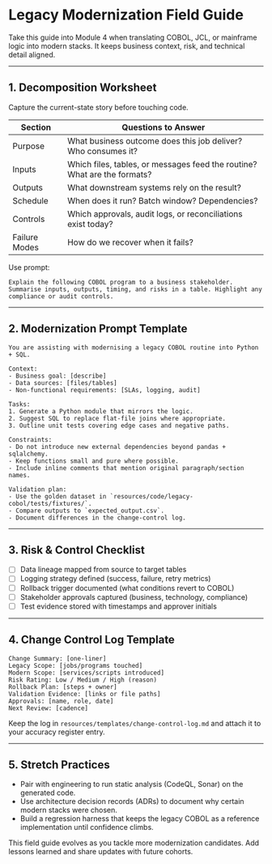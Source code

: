 # Legacy Modernization Field Guide

Take this guide into Module 4 when translating COBOL, JCL, or mainframe logic into modern stacks. It keeps business context, risk, and technical detail aligned.

---

## 1. Decomposition Worksheet

Capture the current-state story before touching code.

| Section | Questions to Answer |
| --- | --- |
| Purpose | What business outcome does this job deliver? Who consumes it? |
| Inputs | Which files, tables, or messages feed the routine? What are the formats? |
| Outputs | What downstream systems rely on the result? |
| Schedule | When does it run? Batch window? Dependencies? |
| Controls | Which approvals, audit logs, or reconciliations exist today? |
| Failure Modes | How do we recover when it fails? |

Use prompt:
```
Explain the following COBOL program to a business stakeholder. Summarise inputs, outputs, timing, and risks in a table. Highlight any compliance or audit controls.
```

---

## 2. Modernization Prompt Template

```
You are assisting with modernising a legacy COBOL routine into Python + SQL.

Context:
- Business goal: [describe]
- Data sources: [files/tables]
- Non-functional requirements: [SLAs, logging, audit]

Tasks:
1. Generate a Python module that mirrors the logic.
2. Suggest SQL to replace flat-file joins where appropriate.
3. Outline unit tests covering edge cases and negative paths.

Constraints:
- Do not introduce new external dependencies beyond pandas + sqlalchemy.
- Keep functions small and pure where possible.
- Include inline comments that mention original paragraph/section names.

Validation plan:
- Use the golden dataset in `resources/code/legacy-cobol/tests/fixtures/`.
- Compare outputs to `expected_output.csv`.
- Document differences in the change-control log.
```

---

## 3. Risk & Control Checklist

- [ ] Data lineage mapped from source to target tables
- [ ] Logging strategy defined (success, failure, retry metrics)
- [ ] Rollback trigger documented (what conditions revert to COBOL)
- [ ] Stakeholder approvals captured (business, technology, compliance)
- [ ] Test evidence stored with timestamps and approver initials

---

## 4. Change Control Log Template

```
Change Summary: [one-liner]
Legacy Scope: [jobs/programs touched]
Modern Scope: [services/scripts introduced]
Risk Rating: Low / Medium / High (reason)
Rollback Plan: [steps + owner]
Validation Evidence: [links or file paths]
Approvals: [name, role, date]
Next Review: [cadence]
```

Keep the log in `resources/templates/change-control-log.md` and attach it to your accuracy register entry.

---

## 5. Stretch Practices

- Pair with engineering to run static analysis (CodeQL, Sonar) on the generated code.
- Use architecture decision records (ADRs) to document why certain modern stacks were chosen.
- Build a regression harness that keeps the legacy COBOL as a reference implementation until confidence climbs.

This field guide evolves as you tackle more modernization candidates. Add lessons learned and share updates with future cohorts.
